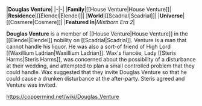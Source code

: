 |**Douglas Venture**|
|-|-|
|**Family**|[[House Venture\|House Venture]]|
|**Residence**|[[Elendel\|Elendel]]|
|**World**|[[Scadrial\|Scadrial]]|
|**Universe**|[[Cosmere\|Cosmere]]|
|**Featured In**|*Mistborn Era 2*|

**Douglas Venture** is a member of [[House Venture\|House Venture]] in the [[Elendel\|Elendel]] nobility on [[Scadrial\|Scadrial]].
Venture is a man that cannot handle his liquor. He was also a sort-of friend of High Lord [[Waxillium Ladrian\|Waxillium Ladrian]]. Wax's fiancée, Lady [[Steris Harms\|Steris Harms]], was concerned about the possibility of a disturbance at their wedding, and attempted to plan a small controlled problem that they could handle. Wax suggested that they invite Douglas Venture so that he could cause a drunken disturbance at the after-party. Steris agreed and Venture was invited.



https://coppermind.net/wiki/Douglas_Venture